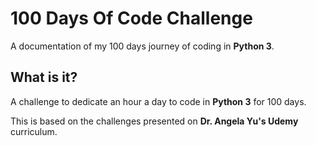 # 100 Days Of Code Challenge

A documentation of my 100 days journey of coding in <b>Python 3</b>.

## What is it?

A challenge to dedicate an hour a day to code in <b>Python 3</b> for 100 days.

This is based on the challenges presented on <b>Dr. Angela Yu's Udemy</b> curriculum.
